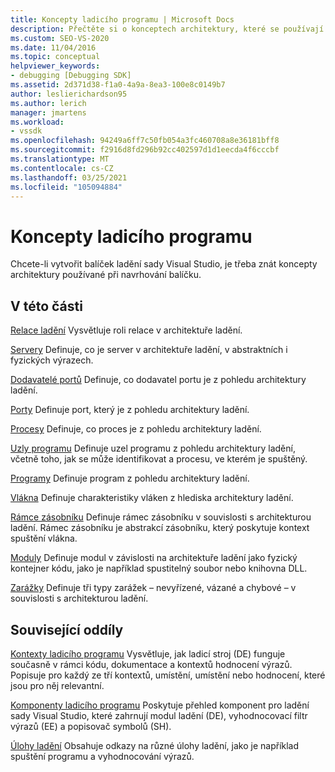 ```yaml
---
title: Koncepty ladicího programu | Microsoft Docs
description: Přečtěte si o konceptech architektury, které se používají při navrhování balíčku ladění sady Visual Studio, který vám může pomáhat s vytvářením na tomto balíčku.
ms.custom: SEO-VS-2020
ms.date: 11/04/2016
ms.topic: conceptual
helpviewer_keywords:
- debugging [Debugging SDK]
ms.assetid: 2d371d38-f1a0-4a9a-8ea3-100e8c0149b7
author: leslierichardson95
ms.author: lerich
manager: jmartens
ms.workload:
- vssdk
ms.openlocfilehash: 94249a6ff7c50fb054a3fc460708a8e36181bff8
ms.sourcegitcommit: f2916d8fd296b92cc402597d1d1eecda4f6cccbf
ms.translationtype: MT
ms.contentlocale: cs-CZ
ms.lasthandoff: 03/25/2021
ms.locfileid: "105094884"
---
```

# <a name="debugger-concepts"></a>Koncepty ladicího programu
Chcete-li vytvořit balíček ladění sady Visual Studio, je třeba znát koncepty architektury používané při navrhování balíčku.

## <a name="in-this-section"></a>V této části
 [Relace ladění](../../extensibility/debugger/debug-session.md) Vysvětluje roli relace v architektuře ladění.

 [Servery](../../extensibility/debugger/servers-visual-studio-sdk.md) Definuje, co je server v architektuře ladění, v abstraktních i fyzických výrazech.

 [Dodavatelé portů](../../extensibility/debugger/port-suppliers.md) Definuje, co dodavatel portu je z pohledu architektury ladění.

 [Porty](../../extensibility/debugger/ports.md) Definuje port, který je z pohledu architektury ladění.

 [Procesy](../../extensibility/debugger/processes.md) Definuje, co proces je z pohledu architektury ladění.

 [Uzly programu](../../extensibility/debugger/program-nodes.md) Definuje uzel programu z pohledu architektury ladění, včetně toho, jak se může identifikovat a procesu, ve kterém je spuštěný.

 [Programy](../../extensibility/debugger/programs.md) Definuje program z pohledu architektury ladění.

 [Vlákna](../../extensibility/debugger/threads.md) Definuje charakteristiky vláken z hlediska architektury ladění.

 [Rámce zásobníku](../../extensibility/debugger/stack-frames.md) Definuje rámec zásobníku v souvislosti s architekturou ladění. Rámec zásobníku je abstrakcí zásobníku, který poskytuje kontext spuštění vlákna.

 [Moduly](../../extensibility/debugger/modules.md) Definuje modul v závislosti na architektuře ladění jako fyzický kontejner kódu, jako je například spustitelný soubor nebo knihovna DLL.

 [Zarážky](../../extensibility/debugger/breakpoints-visual-studio-sdk.md) Definuje tři typy zarážek – nevyřízené, vázané a chybové – v souvislosti s architekturou ladění.

## <a name="related-sections"></a>Související oddíly
 [Kontexty ladicího programu](../../extensibility/debugger/debugger-contexts.md) Vysvětluje, jak ladicí stroj (DE) funguje současně v rámci kódu, dokumentace a kontextů hodnocení výrazů. Popisuje pro každý ze tří kontextů, umístění, umístění nebo hodnocení, které jsou pro něj relevantní.

 [Komponenty ladicího programu](../../extensibility/debugger/debugger-components.md) Poskytuje přehled komponent pro ladění sady Visual Studio, které zahrnují modul ladění (DE), vyhodnocovací filtr výrazů (EE) a popisovač symbolů (SH).

 [Úlohy ladění](../../extensibility/debugger/debugging-tasks.md) Obsahuje odkazy na různé úlohy ladění, jako je například spuštění programu a vyhodnocování výrazů.
